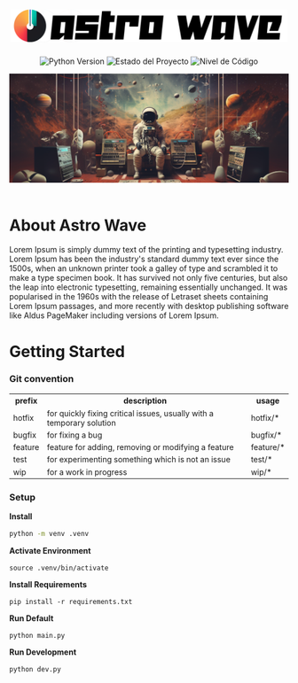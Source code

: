 <center> 
<h1><img src="images/logo-text.png" width="500px" /></h1>

<p align="center">
  <img src="https://img.shields.io/badge/python-3.11-blue.svg" alt="Python Version">
  <img src="https://img.shields.io/badge/Status-It's%20Complicated-yellow.svg" alt="Estado del Proyecto">
  <img src="https://img.shields.io/badge/Código%20Level%3F-1000!!!-green.svg" alt="Nivel de Código">
</p>

<img src="images/banner.png" />
</center>
<br>

# About Astro Wave

Lorem Ipsum is simply dummy text of the printing and typesetting industry. Lorem Ipsum has been the industry's standard dummy text ever since the 1500s, when an unknown printer took a galley of type and scrambled it to make a type specimen book. It has survived not only five centuries, but also the leap into electronic typesetting, remaining essentially unchanged. It was popularised in the 1960s with the release of Letraset sheets containing Lorem Ipsum passages, and more recently with desktop publishing software like Aldus PageMaker including versions of Lorem Ipsum.

# Getting Started

### Git convention

<table>
  <tr>
    <th>prefix</th>
    <th>description</th>
    <th>usage</th>
  </tr>
  <tr>
    <td>hotfix</td>
    <td>for quickly fixing critical issues,
usually with a temporary solution</td>
    <td>hotfix/*</td>
  </tr>
  <tr>
    <td>bugfix</td>
    <td>for fixing a bug</td>
    <td>bugfix/*</td>
  </tr>
  <tr>
    <td>feature</td>
    <td>feature	for adding, removing or modifying a feature</td>
    <td>feature/*</td>
  </tr>
  <tr>
    <td>test</td>
    <td>for experimenting something which is not an issue</td>
    <td>test/*</td>
  </tr>
  <tr>
    <td>wip</td>
    <td>for a work in progress</td>
    <td>wip/*</td>
  </tr>
</table>

### Setup

**Install**

```sh
python -m venv .venv
```

**Activate Environment**

```
source .venv/bin/activate
```

**Install Requirements**

```
pip install -r requirements.txt
```

**Run Default**

```
python main.py
```

**Run Development**

```
python dev.py
```

